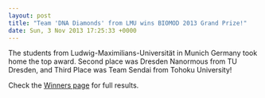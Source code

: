 ```yaml
---
layout: post
title: "Team 'DNA Diamonds' from LMU wins BIOMOD 2013 Grand Prize!"
date: Sun, 3 Nov 2013 17:25:33 +0000
---
```



The students from Ludwig-Maximilians-Universität in Munich Germany took home the top award. Second place was Dresden Nanormous from TU Dresden, and Third Place was Team Sendai from Tohoku University! <!--more-->

Check the [Winners page](/pages/winners) for full results.
